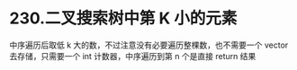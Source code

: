 # 230.二叉搜索树中第 K 小的元素

中序遍历后取低 k 大的数，不过注意没有必要遍历整棵数，也不需要一个 vector 去存储，只需要一个 int 计数器，中序遍历到第 n 个是直接 return 结果